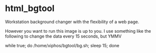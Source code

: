 # html_bgtool
Workstation background changer with the flexibility of a web page.

However you want to run this image is up to you. I use something like the following to change the data every 15 seconds, but YMMV

while true; do /home/xiphos/bgtool/bg.sh; sleep 15; done
